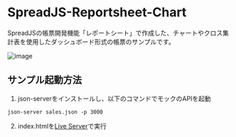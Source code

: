 # SpreadJS-Reportsheet-Chart
SpreadJSの帳票開発機能「レポートシート」で作成した、チャートやクロス集計表を使用したダッシュボード形式の帳票のサンプルです。

![image](https://github.com/user-attachments/assets/6ec531ca-d5e0-4904-ac2b-c0f286a2b724)

## サンプル起動方法
1. json-serverをインストールし、以下のコマンドでモックのAPIを起動
```
json-server sales.json -p 3000  
```
2. index.htmlを[Live Server](https://marketplace.visualstudio.com/items?itemName=ritwickdey.LiveServer)で実行
